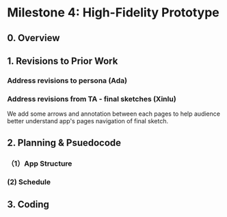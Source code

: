 # Milestone 4: High-Fidelity Prototype

## 0. Overview

## 1. Revisions to Prior Work
### Address revisions to persona (Ada)
### Address revisions from TA - final sketches (Xinlu)
We add some arrows and annotation between each pages to help audience better understand app's pages navigation of final sketch.


## 2. Planning & Psuedocode

### （1）App Structure

### (2) Schedule


## 3. Coding



